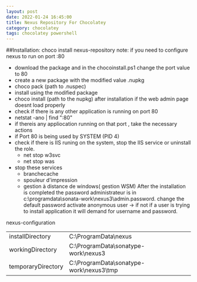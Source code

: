 ```yaml
---
layout: post
date: 2022-01-24 16:45:00
title: Nexus Repository For Chocolatey
category: chocolatey
tags: chocolatey powershell
---
```


##Installation: 
choco install nexus-repository
note: if you need to configure nexus to run on port :80 
- download the package and in the chocoinstall.ps1 change the port value to 80 
- create a new package with the modified value .nupkg
- choco pack (path to .nuspec)
- install using the modified package 
- choco install (path to the nupkg)
after installation if the web admin page doesnt load properly
- check if there is any other application is running on port 80
- netstat -ano | find ":80" 
- if thereis any appliocation running on that port , take the necessary actions
- if Port 80 is being used by SYSTEM (PID 4)
- check if there is IIS runing on the system, stop the IIS service or uninstall the role.
	- net stop w3svc
	- net stop was
- stop these services
	- branchecache
	- spouleur d'impression
	- gestion à distance de windows( gestion WSM)
After the installation is completed the password  administrateur is in c:\programdata\sonata-work\nexus3\admin.password.
change the default password 
activate anonymous user -> if not if a user is trying to install application it will demand for username and password.

nexus-configuration

|   |   |   |   |   |
|---|---|---|---|---|
| installDirectory  |  C:\ProgramData\nexus |   |   |   |
|  workingDirectory |  C:\ProgramData\sonatype-work\nexus3 |   |   |   |
| temporaryDirectory  | C:\ProgramData\sonatype-work\nexus3\tmp   |   |   |   |
